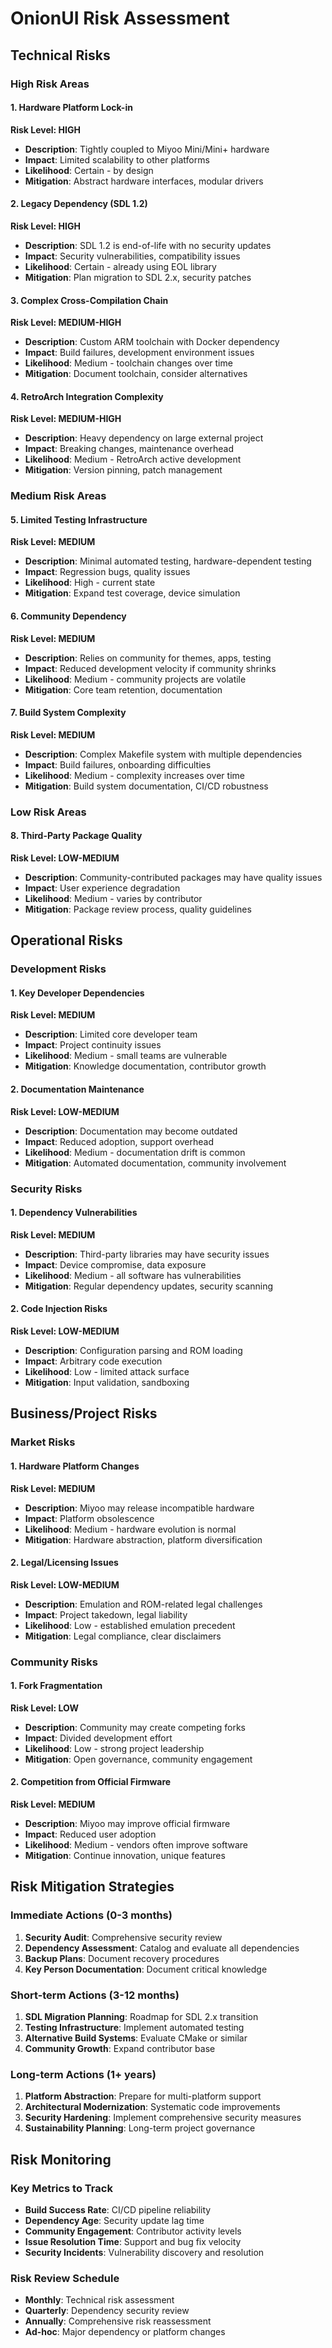 # OnionUI Risk Assessment

## Technical Risks

### High Risk Areas

#### 1. Hardware Platform Lock-in
**Risk Level: HIGH**
- **Description**: Tightly coupled to Miyoo Mini/Mini+ hardware
- **Impact**: Limited scalability to other platforms
- **Likelihood**: Certain - by design
- **Mitigation**: Abstract hardware interfaces, modular drivers

#### 2. Legacy Dependency (SDL 1.2)
**Risk Level: HIGH**
- **Description**: SDL 1.2 is end-of-life with no security updates
- **Impact**: Security vulnerabilities, compatibility issues
- **Likelihood**: Certain - already using EOL library
- **Mitigation**: Plan migration to SDL 2.x, security patches

#### 3. Complex Cross-Compilation Chain
**Risk Level: MEDIUM-HIGH**
- **Description**: Custom ARM toolchain with Docker dependency
- **Impact**: Build failures, development environment issues
- **Likelihood**: Medium - toolchain changes over time
- **Mitigation**: Document toolchain, consider alternatives

#### 4. RetroArch Integration Complexity
**Risk Level: MEDIUM-HIGH**
- **Description**: Heavy dependency on large external project
- **Impact**: Breaking changes, maintenance overhead
- **Likelihood**: Medium - RetroArch active development
- **Mitigation**: Version pinning, patch management

### Medium Risk Areas

#### 5. Limited Testing Infrastructure
**Risk Level: MEDIUM**
- **Description**: Minimal automated testing, hardware-dependent testing
- **Impact**: Regression bugs, quality issues
- **Likelihood**: High - current state
- **Mitigation**: Expand test coverage, device simulation

#### 6. Community Dependency
**Risk Level: MEDIUM**
- **Description**: Relies on community for themes, apps, testing
- **Impact**: Reduced development velocity if community shrinks
- **Likelihood**: Medium - community projects are volatile
- **Mitigation**: Core team retention, documentation

#### 7. Build System Complexity
**Risk Level: MEDIUM**
- **Description**: Complex Makefile system with multiple dependencies
- **Impact**: Build failures, onboarding difficulties
- **Likelihood**: Medium - complexity increases over time
- **Mitigation**: Build system documentation, CI/CD robustness

### Low Risk Areas

#### 8. Third-Party Package Quality
**Risk Level: LOW-MEDIUM**
- **Description**: Community-contributed packages may have quality issues
- **Impact**: User experience degradation
- **Likelihood**: Medium - varies by contributor
- **Mitigation**: Package review process, quality guidelines

## Operational Risks

### Development Risks

#### 1. Key Developer Dependencies
**Risk Level: MEDIUM**
- **Description**: Limited core developer team
- **Impact**: Project continuity issues
- **Likelihood**: Medium - small teams are vulnerable
- **Mitigation**: Knowledge documentation, contributor growth

#### 2. Documentation Maintenance
**Risk Level: LOW-MEDIUM**
- **Description**: Documentation may become outdated
- **Impact**: Reduced adoption, support overhead
- **Likelihood**: Medium - documentation drift is common
- **Mitigation**: Automated documentation, community involvement

### Security Risks

#### 1. Dependency Vulnerabilities
**Risk Level: MEDIUM**
- **Description**: Third-party libraries may have security issues
- **Impact**: Device compromise, data exposure
- **Likelihood**: Medium - all software has vulnerabilities
- **Mitigation**: Regular dependency updates, security scanning

#### 2. Code Injection Risks
**Risk Level: LOW-MEDIUM**
- **Description**: Configuration parsing and ROM loading
- **Impact**: Arbitrary code execution
- **Likelihood**: Low - limited attack surface
- **Mitigation**: Input validation, sandboxing

## Business/Project Risks

### Market Risks

#### 1. Hardware Platform Changes
**Risk Level: MEDIUM**
- **Description**: Miyoo may release incompatible hardware
- **Impact**: Platform obsolescence
- **Likelihood**: Medium - hardware evolution is normal
- **Mitigation**: Hardware abstraction, platform diversification

#### 2. Legal/Licensing Issues
**Risk Level: LOW-MEDIUM**
- **Description**: Emulation and ROM-related legal challenges
- **Impact**: Project takedown, legal liability
- **Likelihood**: Low - established emulation precedent
- **Mitigation**: Legal compliance, clear disclaimers

### Community Risks

#### 1. Fork Fragmentation
**Risk Level: LOW**
- **Description**: Community may create competing forks
- **Impact**: Divided development effort
- **Likelihood**: Low - strong project leadership
- **Mitigation**: Open governance, community engagement

#### 2. Competition from Official Firmware
**Risk Level: MEDIUM**
- **Description**: Miyoo may improve official firmware
- **Impact**: Reduced user adoption
- **Likelihood**: Medium - vendors often improve software
- **Mitigation**: Continue innovation, unique features

## Risk Mitigation Strategies

### Immediate Actions (0-3 months)
1. **Security Audit**: Comprehensive security review
2. **Dependency Assessment**: Catalog and evaluate all dependencies
3. **Backup Plans**: Document recovery procedures
4. **Key Person Documentation**: Document critical knowledge

### Short-term Actions (3-12 months)
1. **SDL Migration Planning**: Roadmap for SDL 2.x transition
2. **Testing Infrastructure**: Implement automated testing
3. **Alternative Build Systems**: Evaluate CMake or similar
4. **Community Growth**: Expand contributor base

### Long-term Actions (1+ years)
1. **Platform Abstraction**: Prepare for multi-platform support
2. **Architectural Modernization**: Systematic code improvements
3. **Security Hardening**: Implement comprehensive security measures
4. **Sustainability Planning**: Long-term project governance

## Risk Monitoring

### Key Metrics to Track
- **Build Success Rate**: CI/CD pipeline reliability
- **Dependency Age**: Security update lag time
- **Community Engagement**: Contributor activity levels
- **Issue Resolution Time**: Support and bug fix velocity
- **Security Incidents**: Vulnerability discovery and resolution

### Risk Review Schedule
- **Monthly**: Technical risk assessment
- **Quarterly**: Dependency security review
- **Annually**: Comprehensive risk reassessment
- **Ad-hoc**: Major dependency or platform changes
